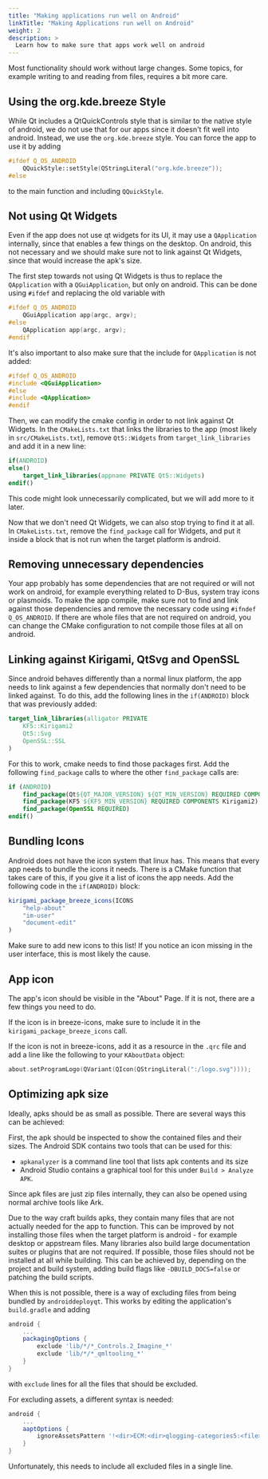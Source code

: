 ```yaml
---
title: "Making applications run well on Android"
linkTitle: "Making Applications run well on Android"
weight: 2
description: >
  Learn how to make sure that apps work well on android
---
```


Most functionality should work without large changes. Some topics, for example writing to and reading from files, requires a bit more care.

## Using the org.kde.breeze Style

While Qt includes a QtQuickControls style that is similar to the native style of android, we do not use that for our apps since it doesn't fit well into android. Instead, we use the `org.kde.breeze` style. You can force the app to use it by adding

```cpp
#ifdef Q_OS_ANDROID
    QQuickStyle::setStyle(QStringLiteral("org.kde.breeze"));
#else
```

to the main function and including `QQuickStyle`.

## Not using Qt Widgets

Even if the app does not use qt widgets for its UI, it may use a `QApplication` internally, since that enables a few things on the desktop.
On android, this not necessary and we should make sure not to link against Qt Widgets, since that would increase the apk's size.

The first step towards not using Qt Widgets is thus to replace the `QApplication` with a `QGuiApplication`, but only on android. This can be done using `#ifdef` and replacing the old variable with

```cpp
#ifdef Q_OS_ANDROID
    QGuiApplication app(argc, argv);
#else
    QApplication app(argc, argv);
#endif
```

It's also important to also make sure that the include for `QApplication` is not added:

```cpp
#ifdef Q_OS_ANDROID
#include <QGuiApplication>
#else
#include <QApplication>
#endif
```

Then, we can modify the cmake config in order to not link against Qt Widgets. In the `CMakeLists.txt` that links the libraries to the app (most likely in `src/CMakeLists.txt`), remove `Qt5::Widgets` from `target_link_libraries` and add it in a new line:

```cmake
if(ANDROID)
else()
    target_link_libraries(appname PRIVATE Qt5::Widgets)
endif()
```

This code might look unnecessarily complicated, but we will add more to it later.

Now that we don't need Qt Widgets, we can also stop trying to find it at all. In `CMakeLists.txt`, remove the `find_package` call for Widgets, and put it inside a block that is not run when the target platform is android.

## Removing unnecessary dependencies

Your app probably has some dependencies that are not required or will not work on android, for example everything related to D-Bus, system tray icons or plasmoids. To make the app compile, make sure not to find and link against those dependencies and remove the necessary code using `#ifndef Q_OS_ANDROID`. If there are whole files that are not required on android, you can change the CMake configuration to not compile those files at all on android.

## Linking against Kirigami, QtSvg and OpenSSL

Since android behaves differently than a normal linux platform, the app needs to link against a few dependencies that normally don't need to be linked against.
To do this, add the following lines in the `if(ANDROID)` block that was previously added:

```cmake
target_link_libraries(alligator PRIVATE
    KF5::Kirigami2
    Qt5::Svg
    OpenSSL::SSL
)
```

For this to work, cmake needs to find those packages first. Add the following `find_package` calls to where the other `find_package` calls are:

```cmake
if (ANDROID)
    find_package(Qt${QT_MAJOR_VERSION} ${QT_MIN_VERSION} REQUIRED COMPONENTS Svg)
    find_package(KF5 ${KF5_MIN_VERSION} REQUIRED COMPONENTS Kirigami2)
    find_package(OpenSSL REQUIRED)
endif()
```

## Bundling Icons

Android does not have the icon system that linux has. This means that every app needs to bundle the icons it needs. There is a CMake function that takes care of this, if you give it a list of icons the app needs.
Add the following code in the `if(ANDROID)` block:

```cmake
kirigami_package_breeze_icons(ICONS
    "help-about"
    "im-user"
    "document-edit"
)
```

Make sure to add new icons to this list! If you notice an icon missing in the user interface, this is most likely the cause.

## App icon

The app's icon should be visible in the "About" Page. If it is not, there are a few things you need to do.

If the icon is in breeze-icons, make sure to include it in the `kirigami_package_breeze_icons` call.

If the icon is not in breeze-icons, add it as a resource in the `.qrc` file and add a line like the following to your `KAboutData` object:

```cpp
about.setProgramLogo(QVariant(QIcon(QStringLiteral(":/logo.svg"))));
```

## Optimizing apk size

Ideally, apks should be as small as possible. There are several ways this can be achieved:

First, the apk should be inspected to show the contained files and their sizes. The Android SDK contains two tools that can be used for this:

- `apkanalyzer` is a command line tool that lists apk contents and its size
- Android Studio contains a graphical tool for this under `Build > Analyze APK`.

Since apk files are just zip files internally, they can also be opened using normal archive tools like Ark.

Due to the way craft builds apks, they contain many files that are not actually needed for the app to function. This can be improved by not installing those files when the target platform is android - for example desktop or appstream files. Many libraries also build large documentation suites or plugins that are not required. If possible, those files should not be installed at all while building. This can be achieved by, depending on the project and build system, adding build flags like `-DBUILD_DOCS=false` or patching the build scripts.

When this is not possible, there is a way of excluding files from being bundled by `androiddeployqt`. This works by editing the application's `build.gradle` and adding

```gradle
android {
    ...
    packagingOptions {
        exclude 'lib/*/*_Controls.2_Imagine_*'
        exclude 'lib/*/*_qmltooling_*'
    }
}
```

with `exclude` lines for all the files that should be excluded.

For excluding assets, a different syntax is needed:

```gradle
android {
    ...
    aaptOptions {
        ignoreAssetsPattern '!<dir>ECM:<dir>qlogging-categories5:<file>iso_639-2.mo:!<file>iso_639-3.mo'
    }
}
```

Unfortunately, this needs to include all excluded files in a single line.
